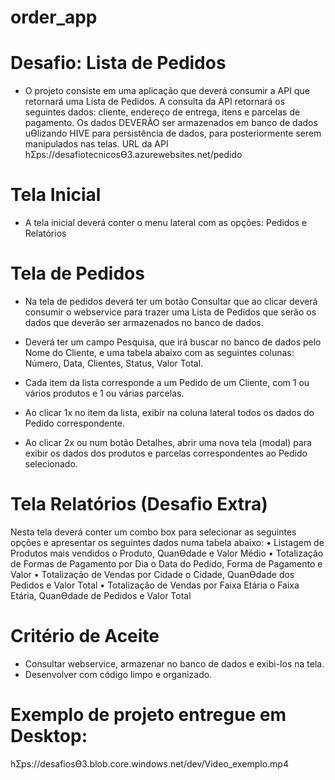 # order_app

# Desafio: Lista de Pedidos

- O projeto consiste em uma aplicação que deverá consumir a API que retornará uma Lista de Pedidos.
A consulta da API retornará os seguintes dados: cliente, endereço de entrega, itens e parcelas de pagamento.
Os dados DEVERÃO ser armazenados em banco de dados uƟlizando HIVE para persistência de dados, para
posteriormente serem manipulados nas telas.
URL da API hƩps://desafiotecnicosƟ3.azurewebsites.net/pedido

# Tela Inicial
- A tela inicial deverá conter o menu lateral com as opções: Pedidos e Relatórios

# Tela de Pedidos
- Na tela de pedidos deverá ter um botão Consultar que ao clicar deverá consumir o webservice para trazer uma Lista
de Pedidos que serão os dados que deverão ser armazenados no banco de dados.

- Deverá ter um campo Pesquisa, que irá buscar no banco de dados pelo Nome do Cliente, e uma tabela abaixo com as
seguintes colunas: Número, Data, Clientes, Status, Valor Total.

- Cada item da lista corresponde a um Pedido de um Cliente, com 1 ou vários produtos e 1 ou várias parcelas.
- Ao clicar 1x no item da lista, exibir na coluna lateral todos os dados do Pedido correspondente.
- Ao clicar 2x ou num botão Detalhes, abrir uma nova tela (modal) para exibir os dados dos produtos e parcelas
correspondentes ao Pedido selecionado.



# Tela Relatórios (Desafio Extra)
Nesta tela deverá conter um combo box para selecionar as seguintes opções e apresentar os seguintes dados numa
tabela abaixo:
• Listagem de Produtos mais vendidos
o Produto, QuanƟdade e Valor Médio
• Totalização de Formas de Pagamento por Dia
o Data do Pedido, Forma de Pagamento e Valor
• Totalização de Vendas por Cidade
o Cidade, QuanƟdade dos Pedidos e Valor Total
• Totalização de Vendas por Faixa Etária
o Faixa Etária, QuanƟdade de Pedidos e Valor Total

# Critério de Aceite
- Consultar webservice, armazenar no banco de dados e exibi-los na tela.
- Desenvolver com código limpo e organizado.
# Exemplo de projeto entregue em Desktop:
hƩps://desafiosƟ3.blob.core.windows.net/dev/Video_exemplo.mp4